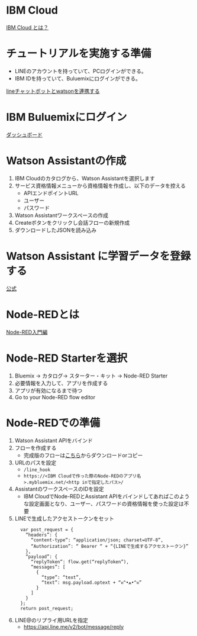 # IBM Cloud

[IBM Cloud とは？](https://www.ibm.com/thought-leadership/jp-ja/your-cloud/?S_PKG=&cm_mmc=Search_Google-_-Corporate+Advertising_Pillars-_-JP_JP-_-ibm+cloud_Exact_&cm_mmca1=000027JN&cm_mmca2=10006691&cm_mmca7=1009239&cm_mmca8=kwd-299762552132&cm_mmca9=cd280557-cbe3-4f4a-8574-a0f2c028299d&cm_mmca10=293968000739&cm_mmca11=e&mkwid=cd280557-cbe3-4f4a-8574-a0f2c028299d_620_16417)

# チュートリアルを実施する準備

- LINEのアカウントを持っていて、PCログインができる。
- IBM IDを持っていて、Buluemixにログインができる。

[lineチャットボットとwatsonを連携する](https://medium.com/@taiponrock/lineチャットボットとwatsonを連携する-8a7d89a49e57)

# IBM Buluemixにログイン

[ダッシュボード](https://console.bluemix.net/dashboard/apps)

# Watson Assistantの作成

1. IBM Cloudのカタログから、Watson Assistantを選択します
2. サービス資格情報メニューから資格情報を作成し、以下のデータを控える
    - APIエンドポイントURL
    - ユーザー
    - パスワード
3. Watson Assistantワークスペースの作成
4. Createボタンをクリックし会話フローの新規作成
5. ダウンロードしたJSONを読み込み

# Watson Assistant に学習データを登録する

[公式](https://www.ibm.com/developerworks/jp/cognitive/library/cc-watson-chatbot-conversation/index.html)

# Node-REDとは

[Node-RED入門編](https://qiita.com/joohounsong/items/5b5241df84f910df6627)

# Node-RED Starterを選択

1. Bluemix -> カタログ-> スターター・キット → Node-RED Starter
2. 必要情報を入力して、アプリを作成する
3. アプリが有効になるまで待つ
4. Go to your Node-RED flow editor

# Node-REDでの準備

1. Watson Assistant APIをバインド
2. フローを作成する
    - 完成版のフローは[こちら](https://github.com/x-hack-git/ibm_watson_assistant/blob/master/node-red-define.json)からダウンロードorコピー
3. URLのパスを設定
    - `/line_hook`
    - `https://<IBM Cloudで作った際のNode-REDのアプリ名>.mybluemix.net/<http inで指定したパス>/`
4. AssistantのワークスペースのIDを設定
    - IBM CloudでNode-REDとAssistant APIをバインドしてあればこのような設定画面となり、ユーザー、パスワードの資格情報を使った設定は不要
5. LINEで生成したアクセストークンをセット
    ```
      var post_request = {
        “headers”: {
          “content-type”: “application/json; charset=UTF-8”,
          “Authorization”: “ Bearer “ + “{LINEで生成するアクセストークン}”
        },
        “payload”: {
          “replyToken”: flow.get(“replyToken”),
          “messages”: [
            {
              “type”: “text”,
              “text”: msg.payload.optext + “ฅ^•ﻌ•^ฅ”
            }
          ]
        }
      };
      return post_request;
    ```
6. LINE@のリプライ用URLを指定
    - https://api.line.me/v2/bot/message/reply

